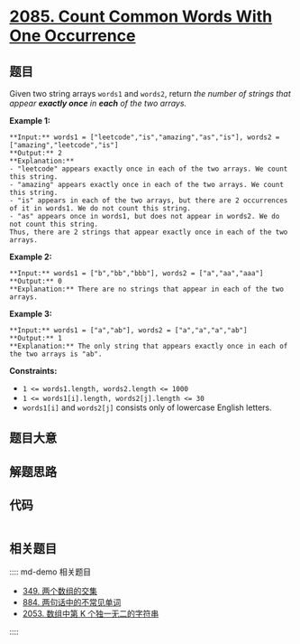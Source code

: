 # [2085. Count Common Words With One Occurrence](https://leetcode.com/problems/count-common-words-with-one-occurrence)

## 题目

Given two string arrays `words1` and `words2`, return _the number of strings
that appear **exactly once** in **each**  of the two arrays._



**Example 1:**

    
    
    **Input:** words1 = ["leetcode","is","amazing","as","is"], words2 = ["amazing","leetcode","is"]
    **Output:** 2
    **Explanation:**
    - "leetcode" appears exactly once in each of the two arrays. We count this string.
    - "amazing" appears exactly once in each of the two arrays. We count this string.
    - "is" appears in each of the two arrays, but there are 2 occurrences of it in words1. We do not count this string.
    - "as" appears once in words1, but does not appear in words2. We do not count this string.
    Thus, there are 2 strings that appear exactly once in each of the two arrays.
    

**Example 2:**

    
    
    **Input:** words1 = ["b","bb","bbb"], words2 = ["a","aa","aaa"]
    **Output:** 0
    **Explanation:** There are no strings that appear in each of the two arrays.
    

**Example 3:**

    
    
    **Input:** words1 = ["a","ab"], words2 = ["a","a","a","ab"]
    **Output:** 1
    **Explanation:** The only string that appears exactly once in each of the two arrays is "ab".
    



**Constraints:**

  * `1 <= words1.length, words2.length <= 1000`
  * `1 <= words1[i].length, words2[j].length <= 30`
  * `words1[i]` and `words2[j]` consists only of lowercase English letters.


## 题目大意

## 解题思路

## 代码

```javascript

```

## 相关题目

:::: md-demo 相关题目
- [349. 两个数组的交集](https://leetcode.com/problems/intersection-of-two-arrays)
- [884. 两句话中的不常见单词](https://leetcode.com/problems/uncommon-words-from-two-sentences)
- [2053. 数组中第 K 个独一无二的字符串](https://leetcode.com/problems/kth-distinct-string-in-an-array)

::::
